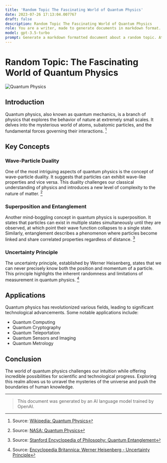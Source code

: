 ```yaml
---
title: 'Random Topic The Fascinating World of Quantum Physics'
date: 2023-07-26 17:13:04.007767
draft: false
description: Random Topic The Fascinating World of Quantum Physics
role: You are a writer, made to generate documents in markdown format. It is very important that all of the documents you generate are in valid markdown format.
model: gpt-3.5-turbo
prompt: Generate a markdown formatted document about a random topic. At the bottom, include a disclaimer explaining that the document was generated by you. The first line of the document should be the title. Make sure that the entire document is in proper markdown format, using a mix of various tags to make the document visually appealing.
---
```


# Random Topic: The Fascinating World of Quantum Physics

![Quantum Physics](https://images.unsplash.com/photo-1534422298392-d087154f5225)

## Introduction

Quantum physics, also known as quantum mechanics, is a branch of physics that explores the behavior of nature at extremely small scales. It delves into the mysterious world of atoms, subatomic particles, and the fundamental forces governing their interactions. [^1^]

## Key Concepts

### Wave-Particle Duality

One of the most intriguing aspects of quantum physics is the concept of wave-particle duality. It suggests that particles can exhibit wave-like properties and vice versa. This duality challenges our classical understanding of physics and introduces a new level of complexity to the nature of matter. [^2^]

### Superposition and Entanglement

Another mind-boggling concept in quantum physics is superposition. It states that particles can exist in multiple states simultaneously until they are observed, at which point their wave function collapses to a single state. Similarly, entanglement describes a phenomenon where particles become linked and share correlated properties regardless of distance. [^3^]

### Uncertainty Principle

The uncertainty principle, established by Werner Heisenberg, states that we can never precisely know both the position and momentum of a particle. This principle highlights the inherent randomness and limitations of measurement in quantum physics. [^4^]

## Applications

Quantum physics has revolutionized various fields, leading to significant technological advancements. Some notable applications include:

- Quantum Computing
- Quantum Cryptography
- Quantum Teleportation
- Quantum Sensors and Imaging
- Quantum Metrology

## Conclusion

The world of quantum physics challenges our intuition while offering incredible possibilities for scientific and technological progress. Exploring this realm allows us to unravel the mysteries of the universe and push the boundaries of human knowledge.

***

> This document was generated by an AI language model trained by OpenAI.

[^1^]: Source: [Wikipedia: Quantum Physics](https://en.wikipedia.org/wiki/Quantum_physics)
[^2^]: Source: [NASA: Quantum Physics](https://www.nasa.gov/audience/foreducators/quantumphysics/home/index.html)
[^3^]: Source: [Stanford Encyclopedia of Philosophy: Quantum Entanglement](https://plato.stanford.edu/entries/qt-entangle/)
[^4^]: Source: [Encyclopedia Britannica: Werner Heisenberg - Uncertainty Principle](https://www.britannica.com/biography/Werner-Heisenberg#uncertainty-principle)